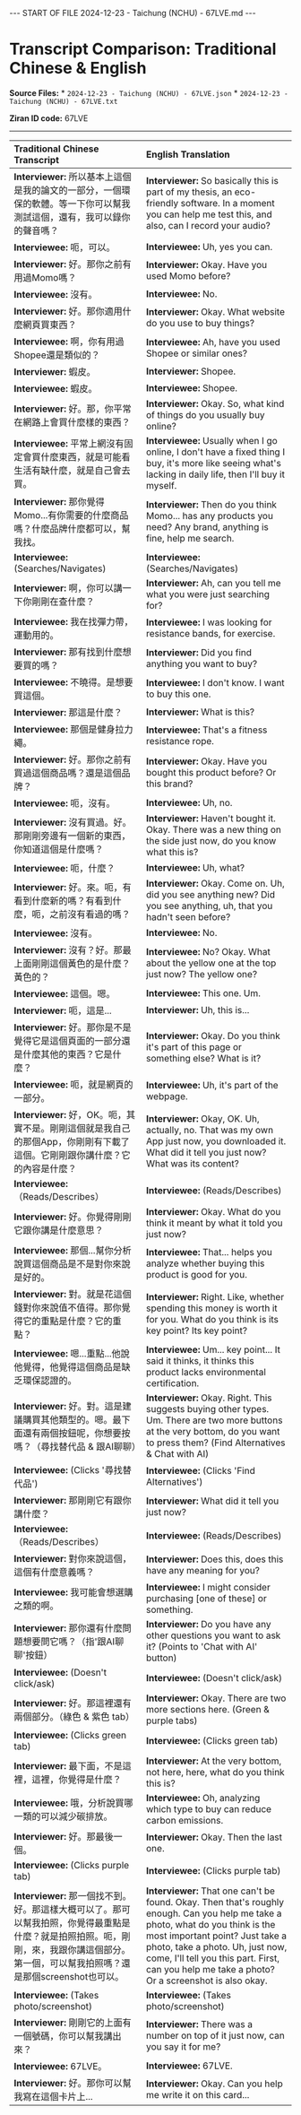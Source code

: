 --- START OF FILE 2024-12-23 - Taichung (NCHU) - 67LVE.md ---

# Transcript Comparison: Traditional Chinese & English

**Source Files:** \* `2024-12-23 - Taichung (NCHU) - 67LVE.json` \* `2024-12-23 - Taichung (NCHU) - 67LVE.txt`

**Ziran ID code:** 67LVE

------------------------------------------------------------------------

| Traditional Chinese Transcript | English Translation |
|:----------------------------------|:------------------------------------|
| **Interviewer:** 所以基本上這個是我的論文的一部分，一個環保的軟體。等一下你可以幫我測試這個，還有，我可以錄你的聲音嗎？ | **Interviewer:** So basically this is part of my thesis, an eco-friendly software. In a moment you can help me test this, and also, can I record your audio? |
| **Interviewee:** 呃，可以。 | **Interviewee:** Uh, yes you can. |
| **Interviewer:** 好。那你之前有用過Momo嗎？ | **Interviewer:** Okay. Have you used Momo before? |
| **Interviewee:** 沒有。 | **Interviewee:** No. |
| **Interviewer:** 好。那你適用什麼網頁買東西？ | **Interviewer:** Okay. What website do you use to buy things? |
| **Interviewee:** 啊，你有用過Shopee還是類似的？ | **Interviewee:** Ah, have you used Shopee or similar ones? |
| **Interviewer:** 蝦皮。 | **Interviewer:** Shopee. |
| **Interviewee:** 蝦皮。 | **Interviewee:** Shopee. |
| **Interviewer:** 好。那，你平常在網路上會買什麼樣的東西？ | **Interviewer:** Okay. So, what kind of things do you usually buy online? |
| **Interviewee:** 平常上網沒有固定會買什麼東西，就是可能看生活有缺什麼，就是自己會去買。 | **Interviewee:** Usually when I go online, I don't have a fixed thing I buy, it's more like seeing what's lacking in daily life, then I'll buy it myself. |
| **Interviewer:** 那你覺得Momo...有你需要的什麼商品嗎？什麼品牌什麼都可以，幫我找。 | **Interviewer:** Then do you think Momo... has any products you need? Any brand, anything is fine, help me search. |
| **Interviewee:** (Searches/Navigates) | **Interviewee:** (Searches/Navigates) |
| **Interviewer:** 啊，你可以講一下你剛剛在查什麼？ | **Interviewer:** Ah, can you tell me what you were just searching for? |
| **Interviewee:** 我在找彈力帶，運動用的。 | **Interviewee:** I was looking for resistance bands, for exercise. |
| **Interviewer:** 那有找到什麼想要買的嗎？ | **Interviewer:** Did you find anything you want to buy? |
| **Interviewee:** 不曉得。是想要買這個。 | **Interviewee:** I don't know. I want to buy this one. |
| **Interviewer:** 那這是什麼？ | **Interviewer:** What is this? |
| **Interviewee:** 那個是健身拉力繩。 | **Interviewee:** That's a fitness resistance rope. |
| **Interviewer:** 好。那你之前有買過這個商品嗎？還是這個品牌？ | **Interviewer:** Okay. Have you bought this product before? Or this brand? |
| **Interviewee:** 呃，沒有。 | **Interviewee:** Uh, no. |
| **Interviewer:** 沒有買過。好。那剛剛旁邊有一個新的東西，你知道這個是什麼嗎？ | **Interviewer:** Haven't bought it. Okay. There was a new thing on the side just now, do you know what this is? |
| **Interviewee:** 呃，什麼？ | **Interviewee:** Uh, what? |
| **Interviewer:** 好。來。呃，有看到什麼新的嗎？有看到什麼，呃，之前沒有看過的嗎？ | **Interviewer:** Okay. Come on. Uh, did you see anything new? Did you see anything, uh, that you hadn't seen before? |
| **Interviewee:** 沒有。 | **Interviewee:** No. |
| **Interviewer:** 沒有？好。那最上面剛剛這個黃色的是什麼？黃色的？ | **Interviewee:** No? Okay. What about the yellow one at the top just now? The yellow one? |
| **Interviewee:** 這個。嗯。 | **Interviewee:** This one. Um. |
| **Interviewer:** 呃，這是... | **Interviewer:** Uh, this is... |
| **Interviewer:** 好。那你是不是覺得它是這個頁面的一部分還是什麼其他的東西？它是什麼？ | **Interviewer:** Okay. Do you think it's part of this page or something else? What is it? |
| **Interviewee:** 呃，就是網頁的一部分。 | **Interviewee:** Uh, it's part of the webpage. |
| **Interviewer:** 好，OK。呃，其實不是。剛剛這個就是我自己的那個App，你剛剛有下載了這個。它剛剛跟你講什麼？它的內容是什麼？ | **Interviewer:** Okay, OK. Uh, actually, no. That was my own App just now, you downloaded it. What did it tell you just now? What was its content? |
| **Interviewee:** （Reads/Describes） | **Interviewee:** (Reads/Describes) |
| **Interviewer:** 好。你覺得剛剛它跟你講是什麼意思？ | **Interviewer:** Okay. What do you think it meant by what it told you just now? |
| **Interviewee:** 那個...幫你分析說買這個商品是不是對你來說是好的。 | **Interviewee:** That... helps you analyze whether buying this product is good for you. |
| **Interviewer:** 對。就是花這個錢對你來說值不值得。那你覺得它的重點是什麼？它的重點？ | **Interviewer:** Right. Like, whether spending this money is worth it for you. What do you think is its key point? Its key point? |
| **Interviewee:** 嗯...重點...他說他覺得，他覺得這個商品是缺乏環保認證的。 | **Interviewee:** Um... key point... It said it thinks, it thinks this product lacks environmental certification. |
| **Interviewer:** 好。對。這是建議購買其他類型的。嗯。最下面還有兩個按鈕呢，你想要按嗎？（尋找替代品 & 跟AI聊聊） | **Interviewer:** Okay. Right. This suggests buying other types. Um. There are two more buttons at the very bottom, do you want to press them? (Find Alternatives & Chat with AI) |
| **Interviewee:** (Clicks '尋找替代品') | **Interviewee:** (Clicks 'Find Alternatives') |
| **Interviewer:** 那剛剛它有跟你講什麼？ | **Interviewer:** What did it tell you just now? |
| **Interviewee:** （Reads/Describes） | **Interviewee:** (Reads/Describes) |
| **Interviewer:** 對你來說這個，這個有什麼意義嗎？ | **Interviewer:** Does this, does this have any meaning for you? |
| **Interviewee:** 我可能會想選購之類的啊。 | **Interviewee:** I might consider purchasing [one of these] or something. |
| **Interviewer:** 那你還有什麼問題想要問它嗎？（指'跟AI聊聊'按鈕） | **Interviewer:** Do you have any other questions you want to ask it? (Points to 'Chat with AI' button) |
| **Interviewee:** (Doesn't click/ask) | **Interviewee:** (Doesn't click/ask) |
| **Interviewer:** 好。那這裡還有兩個部分。（綠色 & 紫色 tab） | **Interviewer:** Okay. There are two more sections here. (Green & purple tabs) |
| **Interviewee:** (Clicks green tab) | **Interviewee:** (Clicks green tab) |
| **Interviewer:** 最下面，不是這裡，這裡，你覺得是什麼？ | **Interviewer:** At the very bottom, not here, here, what do you think this is? |
| **Interviewee:** 哦，分析說買哪一類的可以減少碳排放。 | **Interviewee:** Oh, analyzing which type to buy can reduce carbon emissions. |
| **Interviewer:** 好。那最後一個。 | **Interviewer:** Okay. Then the last one. |
| **Interviewee:** (Clicks purple tab) | **Interviewee:** (Clicks purple tab) |
| **Interviewer:** 那一個找不到。好。那這樣大概可以了。那可以幫我拍照，你覺得最重點是什麼？就是拍照拍照。呃，剛剛，來，我跟你講這個部分。第一個，可以幫我拍照嗎？還是那個screenshot也可以。 | **Interviewer:** That one can't be found. Okay. Then that's roughly enough. Can you help me take a photo, what do you think is the most important point? Just take a photo, take a photo. Uh, just now, come, I'll tell you this part. First, can you help me take a photo? Or a screenshot is also okay. |
| **Interviewee:** (Takes photo/screenshot) | **Interviewee:** (Takes photo/screenshot) |
| **Interviewer:** 剛剛它的上面有一個號碼，你可以幫我講出來？ | **Interviewer:** There was a number on top of it just now, can you say it for me? |
| **Interviewee:** 67LVE。 | **Interviewee:** 67LVE. |
| **Interviewer:** 好。那你可以幫我寫在這個卡片上... | **Interviewer:** Okay. Can you help me write it on this card... |
